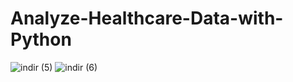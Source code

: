 # Analyze-Healthcare-Data-with-Python
![indir (5)](https://user-images.githubusercontent.com/97463861/208762465-6e120a38-8f37-4bc2-8fff-3f497b2a012f.png)
![indir (6)](https://user-images.githubusercontent.com/97463861/208762467-6083e86d-0ec4-40ef-b117-f7d387300046.png)
